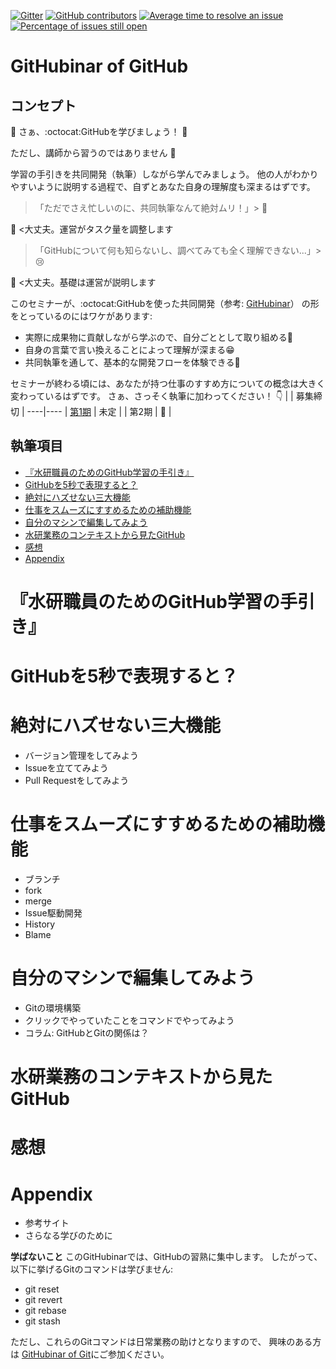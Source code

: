 [![Gitter](https://badges.gitter.im/fra-dev-ops-bu/community.svg)](https://gitter.im/fra-dev-ops-bu/community?utm_source=badge&utm_medium=badge&utm_campaign=pr-badge)
[![GitHub contributors](https://img.shields.io/github/contributors/fra-dev-ops-bu/githubinar_github.svg)](https://GitHub.com/fra-dev-ops-bu/githubinar_github/graphs/contributors/)
[![Average time to resolve an issue](http://isitmaintained.com/badge/resolution/fra-dev-ops-bu/githubinar_github.svg)](http://isitmaintained.com/project/fra-dev-ops-bu/githubinar_github "Average time to resolve an issue")
[![Percentage of issues still open](http://isitmaintained.com/badge/open/fra-dev-ops-bu/githubinar_github.svg)](http://isitmaintained.com/project/fra-dev-ops-bu/githubinar_github "Percentage of issues still open")


# GitHubinar of GitHub

## コンセプト
:tada: さぁ、:octocat:GitHubを学びましょう！ :tada:

ただし、講師から習うのではありません :no_good:

学習の手引きを共同開発（執筆）しながら学んでみましょう。
他の人がわかりやすいように説明する過程で、自ずとあなた自身の理解度も深まるはずです。


> 「ただでさえ忙しいのに、共同執筆なんて絶対ムリ！」> :exploding_head: 

:man_dancing: <大丈夫。運営がタスク量を調整します


> 「GitHubについて何も知らないし、調べてみても全く理解できない...」> :cry:

:man_dancing: <大丈夫。基礎は運営が説明します

このセミナーが、:octocat:GitHubを使った共同開発（参考: [GitHubinar](https://scrapbox.io/fra-dev-ops-bu/GitHubinar)）
の形をとっているのにはワケがあります:

- 実際に成果物に貢献しながら学ぶので、自分ごととして取り組める:slightly_smiling_face:
- 自身の言葉で言い換えることによって理解が深まる:grin:
- 共同執筆を通して、基本的な開発フローを体験できる:star_struck:

セミナーが終わる頃には、あなたが持つ仕事のすすめ方についての概念は大きく変わっているはずです。
さぁ、さっそく執筆に加わってください！ :point_down:
|  | 募集締切 |
----|---- 
| [第1期](https://github.com/fra-dev-ops-bu/githubinar_github/issues/6) | 未定 |
| 第2期 | :construction: |

<!-- START doctoc generated TOC please keep comment here to allow auto update -->
<!-- DON'T EDIT THIS SECTION, INSTEAD RE-RUN doctoc TO UPDATE -->
## 執筆項目

- [ 『水研職員のためのGitHub学習の手引き』](#%E3%80%8E%E6%B0%B4%E7%A0%94%E8%81%B7%E5%93%A1%E3%81%AE%E3%81%9F%E3%82%81%E3%81%AEgithub%E5%AD%A6%E7%BF%92%E3%81%AE%E6%89%8B%E5%BC%95%E3%81%8D%E3%80%8F)
- [GitHubを5秒で表現すると？](#github%E3%82%925%E7%A7%92%E3%81%A7%E8%A1%A8%E7%8F%BE%E3%81%99%E3%82%8B%E3%81%A8)
- [絶対にハズせない三大機能](#%E7%B5%B6%E5%AF%BE%E3%81%AB%E3%83%8F%E3%82%BA%E3%81%9B%E3%81%AA%E3%81%84%E4%B8%89%E5%A4%A7%E6%A9%9F%E8%83%BD)
- [仕事をスムーズにすすめるための補助機能](#%E4%BB%95%E4%BA%8B%E3%82%92%E3%82%B9%E3%83%A0%E3%83%BC%E3%82%BA%E3%81%AB%E3%81%99%E3%81%99%E3%82%81%E3%82%8B%E3%81%9F%E3%82%81%E3%81%AE%E8%A3%9C%E5%8A%A9%E6%A9%9F%E8%83%BD)
- [自分のマシンで編集してみよう](#%E8%87%AA%E5%88%86%E3%81%AE%E3%83%9E%E3%82%B7%E3%83%B3%E3%81%A7%E7%B7%A8%E9%9B%86%E3%81%97%E3%81%A6%E3%81%BF%E3%82%88%E3%81%86)
- [水研業務のコンテキストから見たGitHub](#%E6%B0%B4%E7%A0%94%E6%A5%AD%E5%8B%99%E3%81%AE%E3%82%B3%E3%83%B3%E3%83%86%E3%82%AD%E3%82%B9%E3%83%88%E3%81%8B%E3%82%89%E8%A6%8B%E3%81%9Fgithub)
- [感想](#%E6%84%9F%E6%83%B3)
- [Appendix](#appendix)

<!-- END doctoc generated TOC please keep comment here to allow auto update -->

<h1> 『水研職員のためのGitHub学習の手引き』</h1>

# GitHubを5秒で表現すると？
# 絶対にハズせない三大機能
  - バージョン管理をしてみよう
  - Issueを立ててみよう
  - Pull Requestをしてみよう
# 仕事をスムーズにすすめるための補助機能
  - ブランチ
  - fork
  - merge
  - Issue駆動開発
  - History
  - Blame
# 自分のマシンで編集してみよう
  - Gitの環境構築
  - クリックでやっていたことをコマンドでやってみよう
  - コラム: GitHubとGitの関係は？ 
# 水研業務のコンテキストから見たGitHub
# 感想
# Appendix
  - 参考サイト
  - さらなる学びのために

**学ばないこと**
このGitHubinarでは、GitHubの習熟に集中します。
したがって、以下に挙げるGitのコマンドは学びません:
- git reset
- git revert
- git rebase
- git stash

ただし、これらのGitコマンドは日常業務の助けとなりますので、
興味のある方は [GitHubinar of Git](https://github.com/fra-dev-ops-bu/githubinar_git)にご参加ください。

